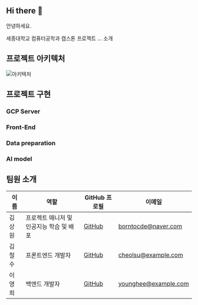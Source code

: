 ## Hi there 👋

안녕하세요.

세종대학교 컴퓨터공학과 캡스톤 프로젝트 ... 소개

## 프로젝트 아키텍처

![아키텍처](https://github.com/AI-based-ETA/.github/assets/65798779/d7fb4559-270e-42e2-9b43-e034fdf5145b)

## 프로젝트 구현

### GCP Server

### Front-End

### Data preparation

### AI model

## 팀원 소개

| 이름 | 역할 | GitHub 프로필 | 이메일 |
|------|------|----------------|--------|
| 김상원 | 프로젝트 매니저 및 인공지능 학습 및 배포 | [GitHub](https://github.com/daydream-er) | borntocde@naver.com |
| 김철수 | 프론트엔드 개발자 | [GitHub](https://github.com/cheolsu) | cheolsu@example.com |
| 이영희 | 백엔드 개발자 | [GitHub](https://github.com/younghee) | younghee@example.com |
